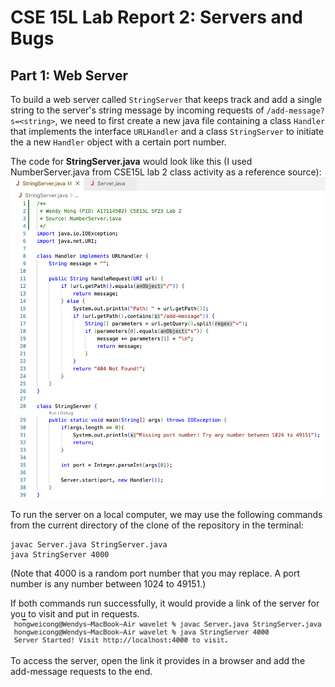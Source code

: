 # CSE 15L Lab Report 2: Servers and Bugs
## Part 1: Web Server
To build a web server called `StringServer` that keeps track and add a single string to the server's string message by incoming requests of `/add-message?s=<string>`, we need to first create a new java file containing a class `Handler` that implements the interface `URLHandler` and a class `StringServer` to initiate the a new `Handler` object with a certain port number. 

The code for **StringServer.java** would look like this (I used NumberServer.java from CSE15L lab 2 class activity as a reference source): 
![StringServer code](lab2_StringServer_code.png)

To run the server on a local computer, we may use the following commands from the current directory of the clone of the repository in the terminal:
```
javac Server.java StringServer.java 
java StringServer 4000
```
(Note that 4000 is a random port number that you may replace. A port number is any number between 1024 to 49151.)

If both commands run successfully, it would provide a link of the server for you to visit and put in requests.
![run commands](lab2_run_server_commands.png)

To access the server, open the link it provides in a browser and add the add-message requests to the end.
